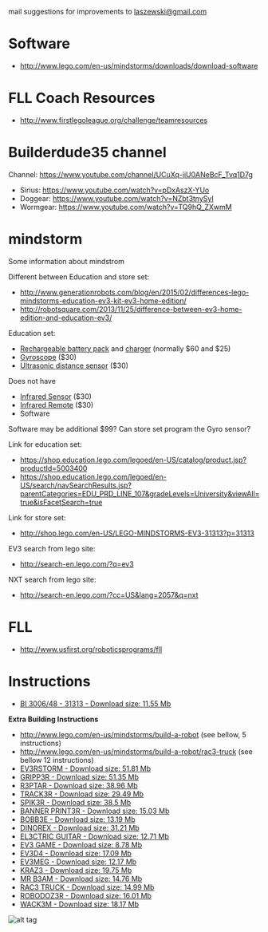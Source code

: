 mail suggestions for improvements to <laszewski@gmail.com>

Software
========

-   <http://www.lego.com/en-us/mindstorms/downloads/download-software>

FLL Coach Resources
===================

-   <http://www.firstlegoleague.org/challenge/teamresources>

Builderdude35 channel
=====================

Channel: <https://www.youtube.com/channel/UCuXq-jiU0ANeBcF_Tvq1D7g>

-   Sirius: <https://www.youtube.com/watch?v=pDxAszX-YUo>
-   Doggear: <https://www.youtube.com/watch?v=NZbt3tnySyI>
-   Wormgear: <https://www.youtube.com/watch?v=TQ9hQ_ZXwmM>

mindstorm
=========

Some information about mindstrom

Different between Education and store set:

-   <http://www.generationrobots.com/blog/en/2015/02/differences-lego-mindstorms-education-ev3-kit-ev3-home-edition/>
-   <http://robotsquare.com/2013/11/25/difference-between-ev3-home-edition-and-education-ev3/>

Education set:

-   [Rechargeable battery
    pack](https://shop.education.lego.com/legoed/en-US/catalog/product.jsp?productId=5003400)
    and
    [charger](http://shop.lego.com/en-US/LEGO-Power-Functions-Transformer-Charger-10VDC-8887)
    (normally \$60 and \$25)
-   [Gyroscope](http://shop.lego.com/en-US/EV3-Gyro-Sensor-45505) (\$30)
-   [Ultrasonic distance
    sensor](http://shop.lego.com/en-US/EV3-Ultrasonic-Sensor-45504)
    (\$30)

Does not have

-   [Infrared
    Sensor](http://shop.lego.com/en-US/EV3-Infrared-Sensor-45509) (\$30)
-   [Infrared
    Remote](http://shop.lego.com/en-US/EV3-Infrared-Beacon-45508) (\$30)
-   Software

Software may be additional \$99? Can store set program the Gyro sensor?

Link for education set:

-   <https://shop.education.lego.com/legoed/en-US/catalog/product.jsp?productId=5003400>
-   <https://shop.education.lego.com/legoed/en-US/search/navSearchResults.jsp?parentCategories=EDU_PRD_LINE_107&gradeLevels=University&viewAll=true&isFacetSearch=true>

Link for store set:

-   <http://shop.lego.com/en-US/LEGO-MINDSTORMS-EV3-31313?p=31313>

EV3 search from lego site:

-   <http://search-en.lego.com/?q=ev3>

NXT search from lego site:

-   <http://search-en.lego.com/?cc=US&lang=2057&q=nxt>

FLL
===

-   <http://www.usfirst.org/roboticsprograms/fll>

Instructions
============

-   [BI 3006/48 - 31313 - Download size: 11.55
    Mb](http://cache.lego.com/bigdownloads/buildinginstructions/6124045.pdf)

**Extra Building Instructions**

-   <http://www.lego.com/en-us/mindstorms/build-a-robot> (see bellow, 5
    instructions)
-   <http://www.lego.com/en-us/mindstorms/build-a-robot/rac3-truck> (see
    bellow 12 instructions)
-   [EV3RSTORM - Download size: 51.81
    Mb](http://cache.lego.com/r/service/-/media/franchises/mindstorms%202014/downloads/bi/ev3rstorm.pdf?l.r2=-812282288)
-   [GRIPP3R - Download size: 51.35
    Mb](http://cache.lego.com/r/service/-/media/franchises/mindstorms%202014/downloads/bi/gripp3r.pdf?l.r2=-1273607663)
-   [R3PTAR - Download size: 38.96
    Mb](http://cache.lego.com/r/service/-/media/franchises/mindstorms%202014/downloads/bi/r3ptar.pdf?l.r2=-750190437)
-   [TRACK3R - Download size: 29.49
    Mb](http://cache.lego.com/r/service/-/media/franchises/mindstorms%202014/downloads/bi/track3r.pdf?l.r2=646082317)
-   [SPIK3R - Download size: 38.5
    Mb](http://cache.lego.com/r/service/-/media/franchises/mindstorms%202014/downloads/bi/spik3r.pdf?l.r2=1362565852)
-   [BANNER PRINT3R - Download size: 15.03
    Mb](http://cache.lego.com/r/service/-/media/franchises/mindstorms%202014/downloads/bi/banner%20print3r.pdf?l.r2=1180983804)
-   [BOBB3E - Download size: 13.19
    Mb](http://cache.lego.com/r/service/-/media/franchises/mindstorms%202014/downloads/bi/bobb3e.pdf?l.r2=-710951428)
-   [DINOREX - Download size: 31.21
    Mb](http://cache.lego.com/r/service/-/media/franchises/mindstorms%202014/downloads/bi/dinor3x.pdf?l.r2=-538188297)
-   [EL3CTRIC GUITAR - Download size: 12.71
    Mb](http://cache.lego.com/r/service/-/media/franchises/mindstorms%202014/downloads/bi/el3ctric%20guitar.pdf?l.r2=1702617083)
-   [EV3 GAME - Download size: 8.78
    Mb](http://cache.lego.com/r/service/-/media/franchises/mindstorms%202014/downloads/bi/ev3game.pdf?l.r2=-2067649205)
-   [EV3D4 - Download size: 17.09
    Mb](http://cache.lego.com/r/service/-/media/franchises/mindstorms%202014/downloads/bi/ev3d4.pdf?l.r2=-826503237)
-   [EV3MEG - Download size: 12.17
    Mb](http://cache.lego.com/r/service/-/media/franchises/mindstorms%202014/downloads/bi/ev3meg.pdf?l.r2=-2038714027)
-   [KRAZ3 - Download size: 19.75
    Mb](http://cache.lego.com/r/service/-/media/franchises/mindstorms%202014/downloads/bi/kraz3.pdf?l.r2=1532047354)
-   [MR B3AM - Download size: 14.76
    Mb](http://cache.lego.com/r/service/-/media/franchises/mindstorms%202014/downloads/bi/mr-b3am.pdf?l.r2=158931146)
-   [RAC3 TRUCK - Download size: 14.99
    Mb](http://cache.lego.com/r/service/-/media/franchises/mindstorms%202014/downloads/bi/rac3%20truck.pdf?l.r2=-658589770)
-   [ROBODOZ3R - Download size: 16.01
    Mb](http://cache.lego.com/r/service/-/media/franchises/mindstorms%202014/downloads/bi/robodoz3r.pdf?l.r2=758395920)
-   [WACK3M - Download size: 18.17
    Mb](http://cache.lego.com/r/service/-/media/franchises/mindstorms%202014/downloads/bi/wack3m.pdf?l.r2=-1537718406)

![alt tag](http://cache.lego.com/r/www/r/mindstorms/-/media/franchises/mindstorms%202014/buildarobot/buildarobot_r3ptar_square.png?l.r2>=-1533576726)
